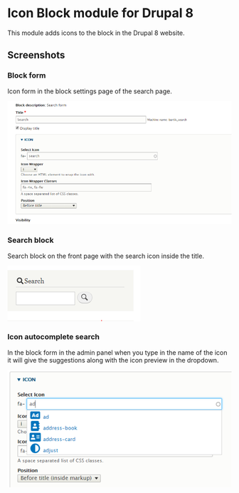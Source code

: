 # Icon Block module for Drupal 8
This module adds icons to the block in the Drupal 8 website.
## Screenshots
### Block form
Icon form in the block settings page of the search page.

![Block form for Search block](https://raw.githubusercontent.com/maliknaik16/icon_block/master/screenshots/icon-block-form.PNG)
### Search block
Search block on the front page with the search icon inside the title.

![Search form block](https://raw.githubusercontent.com/maliknaik16/icon_block/master/screenshots/search.PNG)
### Icon autocomplete search
In the block form in the admin panel when you type in the name of the icon it will give the suggestions along with the icon preview in the dropdown.

![Icon search dropdown](https://raw.githubusercontent.com/maliknaik16/icon_block/master/screenshots/search-dropdown.png)
